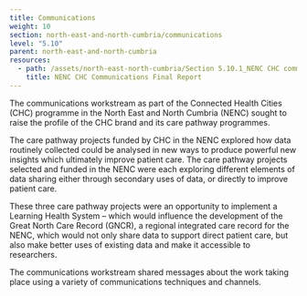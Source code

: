 ```yaml
---
title: Communications
weight: 10
section: north-east-and-north-cumbria/communications
level: "5.10"
parent: north-east-and-north-cumbria
resources:
  - path: /assets/north-east-north-cumbria/Section 5.10.1_NENC CHC communications final report.pdf
    title: NENC CHC Communications Final Report
---
```


The communications workstream as part of the Connected Health Cities (CHC) programme in the North East and North Cumbria (NENC) sought to raise the profile of the CHC brand and its care pathway programmes. 

The care pathway projects funded by CHC in the NENC explored how data routinely collected could be analysed in new ways to produce powerful new insights which ultimately improve patient care. The care pathway projects selected and funded in the NENC were each exploring different elements of data sharing either through secondary uses of data, or directly to improve patient care.

These three care pathway projects were an opportunity to implement a Learning Health System – which would influence the development of the Great North Care Record (GNCR), a regional integrated care record for the NENC, which would not only share data to support direct patient care, but also make better uses of existing data and make it accessible to researchers. 

The communications workstream shared messages about the work taking place using a variety of communications techniques and channels.
